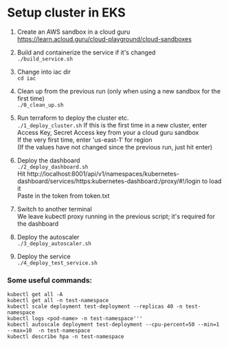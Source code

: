 # Setup cluster in EKS

1. Create an AWS sandbox in a cloud guru  
  https://learn.acloud.guru/cloud-playground/cloud-sandboxes

2. Build and containerize the service if it's changed  
```./build_service.sh```

3. Change into iac dir  
```cd iac```

4. Clean up from the previous run (only when using a new sandbox for the first time)  
```./0_clean_up.sh```

5. Run terraform to deploy the cluster etc.  
```./1_deploy_cluster.sh```
If this is the first time in a new cluster, enter Access Key, Secret Access key from your a cloud guru sandbox  
If the very first time, enter 'us-east-1' for region  
(If the values have not changed since the previous run, just hit enter)  

6. Deploy the dashboard  
```./2_deploy_dashboard.sh```  
Hit http://localhost:8001/api/v1/namespaces/kubernetes-dashboard/services/https:kubernetes-dashboard:/proxy/#!/login to load it  
Paste in the token from token.txt

7. Switch to another terminal  
We leave kubectl proxy running in the previous script; it's required for the dashboard

8. Deploy the autoscaler  
```./3_deploy_autoscaler.sh```

9. Deploy the service  
```./4_deploy_test_service.sh```

### Some useful commands:
```
kubectl get all -A
kubectl get all -n test-namespace
kubectl scale deployment test-deployment --replicas 40 -n test-namespace
kubectl logs <pod-name> -n test-namespace'''
kubectl autoscale deployment test-deployment --cpu-percent=50 --min=1 --max=10  -n test-namespace
kubectl describe hpa -n test-namespace
```
